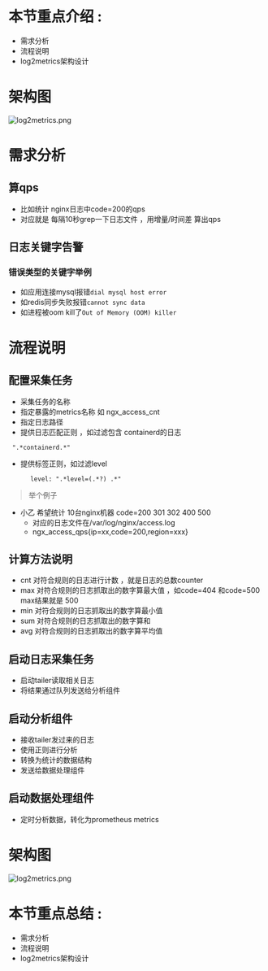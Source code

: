 # 本节重点介绍 :

- 需求分析
- 流程说明
- log2metrics架构设计

# 架构图

![log2metrics.png](https://fynotefile.oss-cn-zhangjiakou.aliyuncs.com/fynote/908/1630721301000/93083cd1c9924518868bc94f9baba35e.png)

# 需求分析

## 算qps

- 比如统计 nginx日志中code=200的qps
- 对应就是 每隔10秒grep一下日志文件 ，用增量/时间差 算出qps

## 日志关键字告警

### 错误类型的关键字举例

- 如应用连接mysql报错`dial mysql host error `
- 如redis同步失败报错`cannot sync data `
- 如进程被oom kill了`Out of Memory (OOM) killer`

# 流程说明

## 配置采集任务

- 采集任务的名称
- 指定暴露的metrics名称 如 ngx_access_cnt
- 指定日志路径
- 提供日志匹配正则 ，如过滤包含 containerd的日志

```shell
 ".*containerd.*"
```

- 提供标签正则，如过滤level

```shell
      level: ".*level=(.*?) .*"
```

> 举个例子

- 小乙 希望统计 10台nginx机器 code=200 301 302 400 500
  - 对应的日志文件在/var/log/nginx/access.log
  - ngx_access_qps{ip=xx,code=200,region=xxx}

## 计算方法说明

- cnt 对符合规则的日志进行计数 ，就是日志的总数counter
- max 对符合规则的日志抓取出的数字算最大值 ，如code=404 和code=500 max结果就是 500
- min 对符合规则的日志抓取出的数字算最小值
- sum 对符合规则的日志抓取出的数字算和
- avg 对符合规则的日志抓取出的数字算平均值

## 启动日志采集任务

- 启动tailer读取相关日志
- 将结果通过队列发送给分析组件

## 启动分析组件

- 接收tailer发过来的日志
- 使用正则进行分析
- 转换为统计的数据结构
- 发送给数据处理组件

## 启动数据处理组件

- 定时分析数据，转化为prometheus metrics

# 架构图

![log2metrics.png](https://fynotefile.oss-cn-zhangjiakou.aliyuncs.com/fynote/908/1630721301000/93083cd1c9924518868bc94f9baba35e.png)

# 本节重点总结 :

- 需求分析
- 流程说明
- log2metrics架构设计